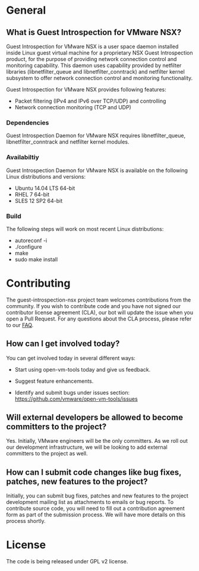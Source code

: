 

# General

## What is Guest Introspection for VMware NSX?
Guest Introspection for VMware NSX is a user space daemon installed inside Linux guest virtual machine for a proprietary NSX Guest Introspection product, for the purpose of providing network connection control and monitoring capability. This daemon uses capability provided by netfilter libraries (libnetfilter_queue and libnetfilter_conntrack) and netfilter kernel subsystem to offer network connection control and monitoring functionality.
 
Guest Introspection for VMware NSX provides following features:
               
  * Packet filtering (IPv4 and IPv6 over TCP/UDP) and controlling
  * Network connection monitoring (TCP and UDP)
 
### Dependencies 
Guest Introspection Daemon for VMware NSX requires libnetfilter_queue, libnetfilter_conntrack and netfilter kernel modules.

### Availabiltiy
Guest Introspection Daemon for VMware NSX is available on the following Linux distributions and versions:
 * Ubuntu 14.04 LTS 64-bit
 * RHEL 7 64-bit 
 * SLES 12 SP2 64-bit

### Build 

The following steps will work on most recent Linux distributions:

* autoreconf -i
* ./configure 
* make
* sudo make install

# Contributing

The guest-introspection-nsx project team welcomes contributions from the community. If you wish to contribute code and you have not
signed our contributor license agreement (CLA), our bot will update the issue when you open a Pull Request. For any
questions about the CLA process, please refer to our [FAQ](https://cla.vmware.com/faq). 

## How can I get involved today?

You can get involved today in several different ways:

* Start using open-vm-tools today and give us feedback.

* Suggest feature enhancements.

* Identify and submit bugs under issues section: https://github.com/vmware/open-vm-tools/issues


## Will external developers be allowed to become committers to the project?

Yes. Initially, VMware engineers will be the only committers. As we roll out our development infrastructure, we will be looking to add external committers to the project as well.

## How can I submit code changes like bug fixes, patches, new features to the project?

Initially, you can submit bug fixes, patches and new features to the project development mailing list as attachments to emails or bug reports. To contribute source code, you will need to fill out a contribution agreement form as part of the submission process. We will have more details on this process shortly.


# License
The code is being released under GPL v2 license.
